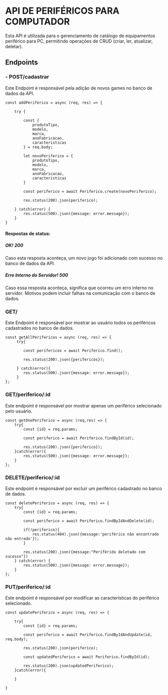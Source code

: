 # API DE PERIFÉRICOS PARA COMPUTADOR
Esta API é utilizada para o gerenciamento de catálogo de equipamentos periférico para PC, permitindo operações de CRUD (criar, ler, atualizar, deletar).

## Endpoints
### - POST/cadastrar
Este Endpoint é responsável pela adição de novos games no banco de dados da API.

```
const addPeriferico = async (req, res) => {

    try {

        const {
            produtoTipo,
            modelo,
            marca,
            anoFabricacao,
            caracteristicas
        } = req.body;

        let novoPeriferico = {
            produtoTipo,
            modelo,
            marca,
            anoFabricacao,
            caracteristicas
        }

        const periferico = await Periferico.create(novoPeriferico);

        res.status(200).json(periferico);

    } catch(error) {
        res.status(500).json({message: error.message});
    }
}
````
#### Respostas de status:
##### OK! 200
Caso esta resposta aconteça, um novo jogo foi adicionado com sucesso no banco de dados da API.

##### Erro Interno do Servidor! 500
Caso essa resposta aconteça, significa que ocorreu um erro interno no servidor. Motivos podem incluir falhas na comunicação com o banco de dados.


### GET/
Este Endpoint é responsável por mostrar ao usuário todos os periféricos cadastrados no banco de dados.
````
const getAllPerifericos = async (req, res) => {
     try{

        const perifericos = await Periferico.find();

        res.status(200).json({perifericos});

     } catch(error){
        res.status(500).json({message: error.message});
     }
};

````
### GET/periferico/:id
Este endpoint é responsável por mostrar apenas um periférico selecionado pelo usuário.

````
const getOnePeriferico = async (req,res) => {
    try{
        const {id} = req.params;

        const periferico = await Periferico.findById(id);

        res.status(200).json({periferico});
    }catch(error){
        res.status(500).json({message: error.message});
    }
};

````
### DELETE/periferico/:id
Este endpoint é responsável por excluir um periférico cadastrado no banco de dados.

````
const deletePeriferico = async (req, res) => {
    try{
        const {id} = req.params;

        const periferico = await Periferico.findByIdAndDelete(id);

        if(!periferico){
            res.status(404).json({message:'periférico não encontrado não entrado'});
        }

        res.status(200).json({message:"Periférido deletado com sucesso"})
    } catch(error) {
        res.status(500).json({message: error.message});
    }
};

````

### PUT/periferico/:id
Este endpoint é responsável por modificar as características do periférico selecionado.


````
const updatePeriferico = async (req, res) => {

    try{
        const {id} = req.params;

        const periferico = await Periferico.findByIdAndUpdate(id, req.body);
    
        res.status(200).json(periferico);
    
        const updatedPeriferico = await Periferico.findById(id);
    
        res.status(200).json(updatedPeriferico);
    }catch(error){

    }
   
}













